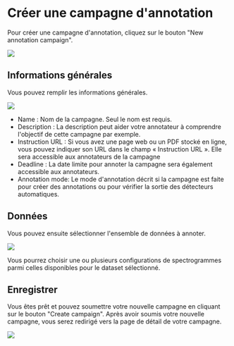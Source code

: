 # Créer une campagne d'annotation

Pour créer une campagne d'annotation, cliquez sur le bouton "New annotation campaign".

![](/campaigns/all-campaigns_campaign-admin.png)

## Informations générales

Vous pouvez remplir les informations générales.

![](/campaign-creator/form-global.png)

- Name : Nom de la campagne. Seul le nom est requis.
- Description : La description peut aider votre annotateur à comprendre l'objectif de cette campagne par exemple.
- Instruction URL : Si vous avez une page web ou un PDF stocké en ligne, vous pouvez indiquer son URL dans le champ «
  Instruction URL ». Elle sera accessible aux annotateurs de la campagne
- Deadline : La date limite pour annoter la campagne sera également accessible aux annotateurs.
- Annotation mode: Le mode d'annotation décrit si la campagne est faite pour créer des annotations ou pour vérifier la
  sortie des détecteurs automatiques.

## Données

Vous pouvez ensuite sélectionner l'ensemble de données à annoter.

![](/campaign-creator/form-data.png)

Vous pourrez choisir une ou plusieurs configurations de spectrogrammes parmi celles disponibles pour le dataset
sélectionné.

## Enregistrer

Vous êtes prêt et pouvez soumettre votre nouvelle campagne en cliquant sur le bouton "Create campaign".
Après avoir soumis votre nouvelle campagne, vous serez redirigé vers la page de détail de votre campagne.

![](/campaign-creator/campaign-detail-empty.png)
